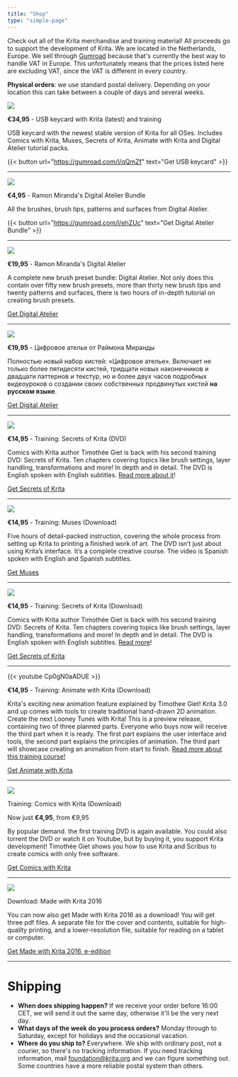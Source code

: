 ```yaml
---
title: "Shop"
type: "simple-page"
---
```



Check out all of the Krita merchandise and training material! All proceeds go to support the development of Krita. We are located in the Netherlands, Europe. We sell through [Gumroad](https://gumroad.com/krita#) because that's currently the best way to handle VAT in Europe. This unfortunately means that the prices listed here are excluding VAT, since the VAT is different in every country.

**Physical orders**: we use standard postal delivery. Depending on your location this can take between a couple of days and several weeks.


![](/images/pages/usbcard.jpg)

**€34,95** - USB keycard with Krita (latest) and training

USB keycard with the newest stable version of Krita for all OSes. Includes Comics with Krita, Muses, Secrets of Krita, Animate with Krita and Digital Atelier tutorial packs.

{{< button url="https://gumroad.com/l/qQmZf" text="Get USB keycard" >}}

---

![](/images/pages/DA_cover_cropped_1_1.png)

**€4,95** - Ramon Miranda's Digital Atelier Bundle

All the brushes, brush tips, patterns and surfaces from Digital Atelier.

{{< button url="https://gumroad.com/l/ehZUc" text="Get Digital Atelier Bundle" >}}

---

![](/images/pages/DA_cover_cropped_1_1.png)

**€19,95** - Ramon Miranda's Digital Atelier

A complete new brush preset bundle: Digital Atelier. Not only does this contain over fifty new brush presets, more than thirty new brush tips and twenty patterns and surfaces, there is two hours of in-depth tutorial on creating brush presets.

[Get Digital Atelier](https://gum.co/sFbEb)

---

![](/images/pages/DA_cover_cropped_1_1.png)

**€19,95** - Цифровое ателье от Раймона Миранды

Полностью новый набор кистей: «Цифровое ателье». Включает не только более пятидесяти кистей, тридцати новых наконечников и двадцати паттернов и текстур, но и более двух часов подробных видеоуроков о создании своих собственных продвинутых кистей **на русском языке**.

[Get Digital Atelier](https://gum.co/blCvR)

---

![](/images/pages/secrets-of-krita-box-art.png)

 **€14,95** - Training: Secrets of Krita (DVD)

Comics with Krita author Timothée Giet is back with his second training DVD: Secrets of Krita. Ten chapters covering topics like brush settings, layer handling, transformations and more! In depth and in detail. The DVD is English spoken with English subtitles. [Read more about it](/posts/secrets-of-krita-the-third-krita-training-dvd/)!

[Get Secrets of Krita](https://gum.co/iIno?wanted=true)

---

![](/images/pages/muses.jpg)

**€14,95** - Training: Muses (Download)

Five hours of detail-packed instruction, covering the whole process from setting up Krita to printing a finished work of art. The DVD isn’t just about using Krita’s interface. It’s a complete creative course. The video is Spanish spoken with English and Spanish subtitles.

[Get Muses](https://gum.co/SZZDI?wanted=true)

---

![](/images/pages/secrets-of-krita-box-art.png)

**€14,95** - Training: Secrets of Krita (Download)

Comics with Krita author Timothée Giet is back with his second training DVD: Secrets of Krita. Ten chapters covering topics like brush settings, layer handling, transformations and more! In depth and in detail. The DVD is English spoken with English subtitles. [Read more](/posts/secrets-of-krita-the-third-krita-training-dvd/)!

[Get Secrets of Krita](https://gum.co/bDeXV?wanted=true)

---

{{< youtube Cp0gN0aADUE >}}

**€14,95** - Training: Animate with Krita (Download)

Krita's exciting new animation feature explained by Timothee Giet! Krita 3.0 and up comes with tools to create traditional hand-drawn 2D animation. Create the next Looney Tunes with Krita! This is a preview release, containing two of three planned parts. Everyone who buys now will receive the third part when it is ready. The first part explains the user interface and tools, the second part explains the principles of animation. The third part will showcase creating an animation from start to finish. [Read more about this training course!](/animate-with-krita/)

[Get Animate with Krita](https://gum.co/TIso?wanted=true)

---

![](/images/pages/comics-with-krita.jpg)

Training: Comics with Krita (Download)

Now just **€4,95**, from €9,95

By popular demand. the first training DVD is again available. You could also torrent the DVD or watch it on Youtube, but by buying it, you support Krita development! Timothée Giet shows you how to use Krita and Scribus to create comics with only free software.

[Get Comics with Krita](https://gum.co/glye?wanted=true)

---

![](/images/pages/cover_small.png)

Download: Made with Krita 2016

You can now also get Made with Krita 2016 as a download! You will get three pdf files. A separate file for the cover and contents, suitable for high-quality printing, and a lower-resolution file, suitable for reading on a tablet or computer.

[Get Made with Krita 2016, e-edition](https://gum.co/ZVvh)

---

# Shipping

- **When does shipping happen?** If we receive your order before 16:00 CET, we will send it out the same day, otherwise it'll be the very next day.
- **What days of the week do you process orders?** Monday through to Saturday, except for holidays and the occasional vacation.
- **Where do you ship to?** Everywhere. We ship with ordinary post, not a courier, so there's no tracking information. If you need tracking information, mail foundation@krita.org and we can figure something out. Some countries have a more reliable postal system than others.
